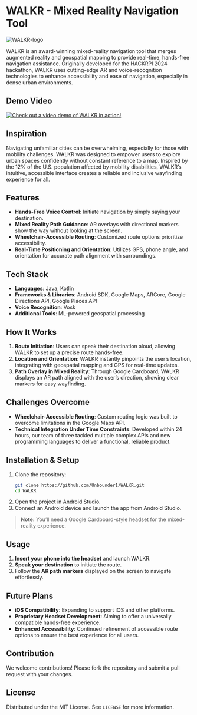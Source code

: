 # WALKR - Mixed Reality Navigation Tool

![WALKR-logo](https://github.com/user-attachments/assets/2e0c2a06-d2de-4e77-a7ff-51976e1e8dd5)

WALKR is an award-winning mixed-reality navigation tool that merges augmented reality and geospatial mapping to provide real-time, hands-free navigation assistance. Originally developed for the HACKRPI 2024 hackathon, WALKR uses cutting-edge AR and voice-recognition technologies to enhance accessibility and ease of navigation, especially in dense urban environments.

## Demo Video

[![Check out a video demo of WALKR in action!](https://img.youtube.com/vi/LTzdAMWf2bk/maxresdefault.jpg)](https://youtu.be/LTzdAMWf2bk)

## Inspiration
Navigating unfamiliar cities can be overwhelming, especially for those with mobility challenges. WALKR was designed to empower users to explore urban spaces confidently without constant reference to a map. Inspired by the 12% of the U.S. population affected by mobility disabilities, WALKR’s intuitive, accessible interface creates a reliable and inclusive wayfinding experience for all.

## Features
- **Hands-Free Voice Control**: Initiate navigation by simply saying your destination.
- **Mixed Reality Path Guidance**: AR overlays with directional markers show the way without looking at the screen.
- **Wheelchair-Accessible Routing**: Customized route options prioritize accessibility.
- **Real-Time Positioning and Orientation**: Utilizes GPS, phone angle, and orientation for accurate path alignment with surroundings.

## Tech Stack
- **Languages**: Java, Kotlin
- **Frameworks & Libraries**: Android SDK, Google Maps, ARCore, Google Directions API, Google Places API
- **Voice Recognition**: Vosk
- **Additional Tools**: ML-powered geospatial processing

## How It Works
1. **Route Initiation**: Users can speak their destination aloud, allowing WALKR to set up a precise route hands-free.
2. **Location and Orientation**: WALKR instantly pinpoints the user’s location, integrating with geospatial mapping and GPS for real-time updates.
3. **Path Overlay in Mixed Reality**: Through Google Cardboard, WALKR displays an AR path aligned with the user’s direction, showing clear markers for easy wayfinding.

## Challenges Overcome
- **Wheelchair-Accessible Routing**: Custom routing logic was built to overcome limitations in the Google Maps API.
- **Technical Integration Under Time Constraints**: Developed within 24 hours, our team of three tackled multiple complex APIs and new programming languages to deliver a functional, reliable product.

## Installation & Setup
1. Clone the repository:
   ```bash
   git clone https://github.com/Unbounder1/WALKR.git
   cd WALKR
   ```
2. Open the project in Android Studio.
3. Connect an Android device and launch the app from Android Studio.

> **Note:** You’ll need a Google Cardboard-style headset for the mixed-reality experience.

## Usage
1. **Insert your phone into the headset** and launch WALKR.
2. **Speak your destination** to initiate the route.
3. Follow the **AR path markers** displayed on the screen to navigate effortlessly.

## Future Plans
- **iOS Compatibility**: Expanding to support iOS and other platforms.
- **Proprietary Headset Development**: Aiming to offer a universally compatible hands-free experience.
- **Enhanced Accessibility**: Continued refinement of accessible route options to ensure the best experience for all users.

## Contribution
We welcome contributions! Please fork the repository and submit a pull request with your changes.

## License
Distributed under the MIT License. See `LICENSE` for more information.
